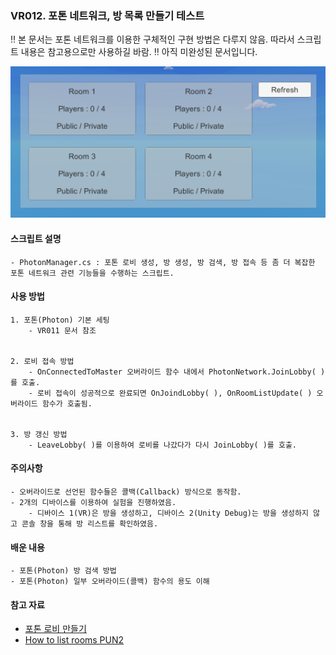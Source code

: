 ### VR012. 포톤 네트워크, 방 목록 만들기 테스트

 :bangbang: 본 문서는 포톤 네트워크를 이용한 구체적인 구현 방법은 다루지 않음. 따라서 스크립트 내용은 참고용으로만 사용하길 바람.
 :bangbang: 아직 미완성된 문서입니다.


![photonroom](./photon_roomlist.PNG)


#### 스크립트 설명
	- PhotonManager.cs : 포톤 로비 생성, 방 생성, 방 검색, 방 접속 등 좀 더 복잡한 포톤 네트워크 관련 기능들을 수행하는 스크립트.



#### 사용 방법
	1. 포톤(Photon) 기본 세팅
		- VR011 문서 참조


	2. 로비 접속 방법
		- OnConnectedToMaster 오버라이드 함수 내에서 PhotonNetwork.JoinLobby( )를 호출.
		- 로비 접속이 성공적으로 완료되면 OnJoindLobby( ), OnRoomListUpdate( ) 오버라이드 함수가 호출됨.


	3. 방 갱신 방법
		- LeaveLobby( )를 이용하여 로비를 나갔다가 다시 JoinLobby( )를 호출. 



#### 주의사항
	- 오버라이드로 선언된 함수들은 콜백(Callback) 방식으로 동작함.
	- 2개의 디바이스를 이용하여 실험을 진행하였음.
		- 디바이스 1(VR)은 방을 생성하고, 디바이스 2(Unity Debug)는 방을 생성하지 않고 콘솔 창을 통해 방 리스트를 확인하였음.



#### 배운 내용
	- 포톤(Photon) 방 검색 방법
	- 포톤(Photon) 일부 오버라이드(콜백) 함수의 용도 이해



#### 참고 자료
 - [포톤 로비 만들기](https://icechou.tistory.com/305)
 - [How to list rooms PUN2](https://answers.unity.com/questions/1562217/how-to-list-rooms-pun-2.html)
